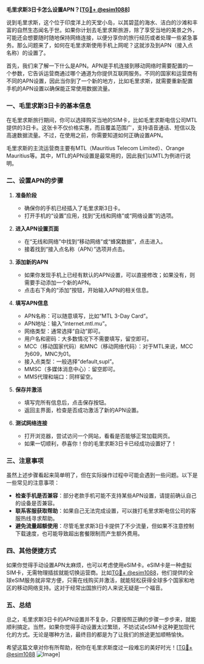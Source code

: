 **毛里求斯3日卡怎么设置APN？[[TG💪+ @esim1088](https://t.me/s/esim1088)]**

说到毛里求斯，这个位于印度洋上的天堂小岛，以其碧蓝的海水、洁白的沙滩和丰富的自然生态闻名于世。如果你计划去毛里求斯旅游，除了享受当地的美景之外，可能还会想要随时随地保持网络连接，以便分享你的旅行经历或者处理一些紧急事务。那么问题来了，如何在毛里求斯使用手机上网呢？这就涉及到APN（接入点名称）的设置了。

首先，我们来了解一下什么是APN。APN是手机连接到移动网络时需要配置的一个参数，它告诉运营商通过哪个通道为你提供互联网服务。不同的国家和运营商有不同的APN设置，因此当你到了一个新的地方，比如毛里求斯，就需要重新配置手机的APN设置以确保能正常使用数据流量。

### **一、毛里求斯3日卡的基本信息**

在毛里求斯旅行期间，你可以选择购买当地的SIM卡，比如毛里求斯电信公司MTL提供的3日卡。这张卡不仅价格实惠，而且覆盖范围广，支持语音通话、短信以及高速数据流量。不过，在使用之前，你需要知道如何正确设置APN。

毛里求斯的主流运营商主要有MTL（Mauritius Telecom Limited）、Orange Mauritius等。其中，MTL的APN设置是最常用的，因此我们以MTL为例进行说明。

### **二、设置APN的步骤**

1. **准备阶段**
   - 确保你的手机已经插入了毛里求斯3日卡。
   - 打开手机的“设置”应用，找到“无线和网络”或“网络设置”的选项。

2. **进入APN设置页面**
   - 在“无线和网络”中找到“移动网络”或“蜂窝数据”，点击进入。
   - 接着找到“接入点名称（APN）”选项并点击。

3. **添加新的APN**
   - 如果你发现手机上已经有默认的APN设置，可以直接修改；如果没有，则需要手动添加一个新的APN。
   - 点击右下角的“添加”按钮，开始输入APN的相关信息。

4. **填写APN信息**
   - APN名称：可以随意填写，比如“MTL 3-Day Card”。
   - APN地址：输入“internet.mtl.mu”。
   - 网络类型：通常选择“自动”即可。
   - 用户名和密码：大多数情况下不需要填写，留空即可。
   - MCC（移动国家代码）和MNC（移动网络代码）：对于MTL来说，MCC为609，MNC为01。
   - 接入点类型：一般选择“default,supl”。
   - MMSC（多媒体消息中心）：留空即可。
   - MMS代理和端口：同样留空。

5. **保存并激活**
   - 填写完所有信息后，点击保存按钮。
   - 返回主界面，检查是否成功激活了新的APN设置。

6. **测试网络连接**
   - 打开浏览器，尝试访问一个网站，看看是否能够正常加载网页。
   - 如果一切顺利，恭喜你！你的毛里求斯3日卡已经成功设置好了！

### **三、注意事项**

虽然上述步骤看起来简单明了，但在实际操作过程中可能会遇到一些问题。以下是一些常见的注意事项：

- **检查手机是否兼容**：部分老款手机可能不支持某些APN设置，请提前确认自己的设备是否兼容。
- **联系客服获取帮助**：如果自己无法完成设置，可以拨打毛里求斯电信公司的客服热线寻求帮助。
- **避免流量超额使用**：尽管毛里求斯3日卡提供了不少流量，但如果不注意控制下载速度，也可能导致超出套餐限制而产生额外费用。

### **四、其他便捷方式**

如果你觉得手动设置APN太麻烦，也可以考虑使用eSIM卡。eSIM卡是一种虚拟SIM卡，无需物理插拔就能切换运营商。比如[TG💪+ @esim1088](https://t.me/s/esim1088)，他们提供的全球eSIM服务就非常方便，只需在线购买并激活，就能轻松获得全球多个国家和地区的移动网络支持。这对于经常出国旅行的人来说无疑是一个福音。

### **五、总结**

总之，毛里求斯3日卡的APN设置并不复杂，只要按照正确的步骤一步步来，就能顺利搞定。当然，如果你觉得手动设置太过繁琐，不妨试试eSIM卡这种更加现代化的方式。无论是哪种方法，最终目的都是为了让我们的旅途更加顺畅愉快。

希望这篇文章对你有所帮助，祝你在毛里求斯度过一段难忘的美好时光！[[TG💪+ @esim1088](https://t.me/s/esim1088) ![Image](https://i.postimg.cc/4NQfJmqS/Snipaste-2025-05-13-00-14-12.png)]